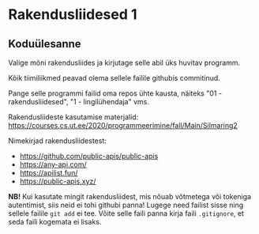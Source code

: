 # Rakendusliidesed 1

## Koduülesanne
Valige mõni rakendusliides ja kirjutage selle abil üks huvitav programm.

Kõik tiimiliikmed peavad olema sellele failile githubis commitinud.

Pange selle programmi failid oma repos ühte kausta, näiteks "01 - rakendusliidesed", "1 - lingilühendaja" vms.

Rakendusliideste kasutamise materjalid: https://courses.cs.ut.ee/2020/programmeerimine/fall/Main/Silmaring2

Nimekirjad rakendusliidestest:
* https://github.com/public-apis/public-apis
* https://any-api.com/
* https://apilist.fun/ 
* https://public-apis.xyz/

**NB!** Kui kasutate mingit rakendusliidest, mis nõuab võtmetega või tokeniga autentimist, siis neid ei tohi githubi panna! Lugege need failist sisse ning sellele failile `git add` ei tee. Võite selle faili panna kirja faili `.gitignore`, et seda faili kogemata ei lisaks.
